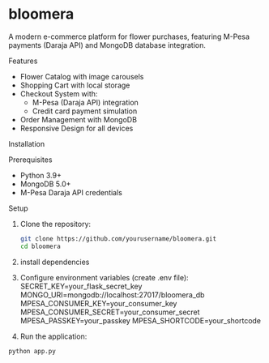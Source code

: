 # bloomera
A modern e-commerce platform for flower purchases, featuring M-Pesa payments (Daraja API) and MongoDB database integration.

Features

- Flower Catalog with image carousels
- Shopping Cart with local storage
- Checkout System with:
  - M-Pesa (Daraja API) integration
  - Credit card payment simulation
- Order Management with MongoDB
- Responsive Design for all devices

Installation

Prerequisites
- Python 3.9+
- MongoDB 5.0+
- M-Pesa Daraja API credentials

Setup
1. Clone the repository:
   ```bash
   git clone https://github.com/yourusername/bloomera.git
   cd bloomera
2. install dependencies
   
4. Configure environment variables (create .env file):
SECRET_KEY=your_flask_secret_key
MONGO_URI=mongodb://localhost:27017/bloomera_db
MPESA_CONSUMER_KEY=your_consumer_key
MPESA_CONSUMER_SECRET=your_consumer_secret
MPESA_PASSKEY=your_passkey
MPESA_SHORTCODE=your_shortcode

5. Run the application:
```bash
python app.py
